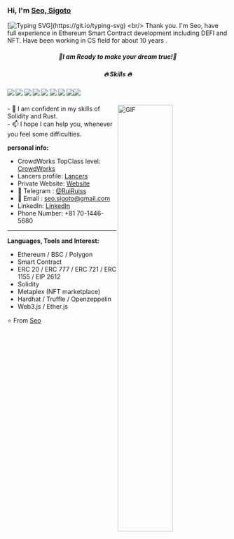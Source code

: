 ### Hi, I'm [Seo, Sigoto](https://t.me/RuiSomsak)  
[![Typing SVG](https://readme-typing-svg.herokuapp.com?size=40&center=true&vCenter=true&width=1000&height=80&lines=Welcome+here+!;I+AM+A+BlockChain+DEVELOPER.;)](https://git.io/typing-svg)
<br/>
Thank you. I'm Seo, have full experience in Ethereum Smart Contract development including DEFI and NFT. Have been working in CS field for about 10 years .
<h5 align="center">👯I am Ready to make your dream true!👯</h5>
<h5 align="center">🔥 Skills 🔥</h5>

####       ![](https://img.shields.io/badge/Network-Ethereum-informational?style=flat&logo=ethereum&logoColor=white&color=3bac3a) ![](https://img.shields.io/badge/Language-Solidity-informational?style=flat&logo=solidity&logoColor=white&color=3bac3a) ![](https://img.shields.io/badge/Token-ERC721-informational?style=flat&logo=erc721&logoColor=white&color=3bac3a) ![](https://img.shields.io/badge/Token-ERC1155-informational?style=flat&logo=erc1155&logoColor=white&color=3bac3a) ![](https://img.shields.io/badge/Token-ERC20-informational?style=flat&logo=erc20&logoColor=white&color=3bac3a) ![](https://img.shields.io/badge/Blockchain-%3C%2F%3E-blueviolet) ![](https://img.shields.io/badge/Smart%20Contracts-%7C-blue) ![](https://img.shields.io/badge/Cryptocurrency-%7C-ff69b4)![](https://img.shields.io/badge/Web3.js-%7C-yellowgreen)   

<div>
<img align="right" alt="GIF" src="https://github.com/abhisheknaiidu/abhisheknaiidu/blob/master/code.gif?raw=true" width="50%" />
- 🌱 I am confident in my skills of Solidity and Rust.<br>
- 📫 I hope I can help you, whenever you feel some difficulties.<br>
 
**personal info:**
- CrowdWorks TopClass level: [CrowdWorks](https://crowdworks.jp/public/employees/3768468)
- Lancers profile: [Lancers](https://www.lancers.jp/profile/seo_sigoto)
- Private Website: [Website](https://flowcv.me/seosigoto)
- 💬 Telegram : [@RuiRuiss](https://t.me/RuiRuiss)
- 📝 Email : seo.sigoto@gmail.com
- LinkedIn: [LinkedIn](https://www.linkedin.com/in/seo-sigoto-8a063a204)
- Phone Number: +81 70-1446-5680  
</div>
<hr>

**Languages, Tools and Interest:**   
- Ethereum  / BSC / Polygon 
- Smart Contract  
- ERC 20 / ERC 777 / ERC 721 / ERC 1155 / EIP 2612
- Solidity 
- Metaplex (NFT marketplace)
- Hardhat / Truffle / Openzeppelin
- Web3.js / Ether.js 

⭐️ From [Seo](https://github.com/seosigoto)
